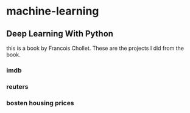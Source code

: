 # machine-learning
## Deep Learning With Python
this is a book by Francois Chollet.  These are the projects I did from the book.
### imdb
### reuters
### bosten housing prices
